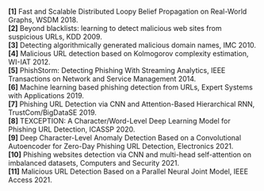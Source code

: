 **[1]** Fast and Scalable Distributed Loopy Belief Propagation on Real-World Graphs, WSDM 2018.  
**[2]**	Beyond blacklists: learning to detect malicious web sites from suspicious URLs, KDD 2009.  
**[3]** Detecting algorithmically generated malicious domain names, IMC 2010.  
**[4]** Malicious URL detection based on Kolmogorov complexity estimation, WI-IAT 2012.  
**[5]** PhishStorm: Detecting Phishing With Streaming Analytics, IEEE Transactions on Network and Service Management 2014.  
**[6]** Machine learning based phishing detection from URLs, Expert Systems with Applications 2019.  
**[7]** Phishing URL Detection via CNN and Attention-Based Hierarchical RNN, TrustCom/BigDataSE 2019.  
**[8]** TEXCEPTION: A Character/Word-Level Deep Learning Model for Phishing URL Detection, ICASSP 2020.   
**[9]** Deep Character-Level Anomaly Detection Based on a Convolutional Autoencoder for Zero-Day Phishing URL Detection, Electronics 2021.  
**[10]** Phishing websites detection via CNN and multi-head self-attention on imbalanced datasets, Computers and Security 2021.  
**[11]** Malicious URL Detection Based on a Parallel Neural Joint Model, IEEE Access 2021.
